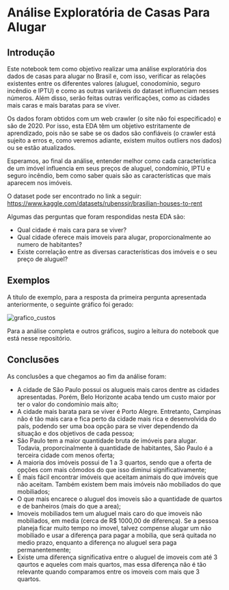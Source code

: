 # Análise Exploratória de Casas Para Alugar

## Introdução

Este notebook tem como objetivo realizar uma análise exploratória dos dados de casas para alugar no Brasil e, com isso, verificar as relações existentes entre os diferentes valores (aluguel, conodomínio, seguro incêndio e IPTU) e como as outras variáveis do dataset influenciam nesses números. Além disso, serão feitas outras verificações, como as cidades mais caras e mais baratas para se viver.

Os dados foram obtidos com um web crawler (o site não foi especificado) e são de 2020. Por isso, esta EDA têm um objetivo estritamente de aprendizado, pois não se sabe se os dados são confiáveis (o crawler está sujeito a erros e, como veremos adiante, existem muitos outliers nos dados) ou se estão atualizados.

Esperamos, ao final da análise, entender melhor como cada característica de um imóvel influencia em seus preços de aluguel, condomínio, IPTU e seguro incêndio, bem como saber quais são as características que mais aparecem nos imóveis.

O dataset pode ser encontrado no link a seguir: https://www.kaggle.com/datasets/rubenssjr/brasilian-houses-to-rent

Algumas das perguntas que foram respondidas nesta EDA são:
- Qual cidade é mais cara para se viver?
- Qual cidade oferece mais imoveis para alugar, proporcionalmente ao numero de habitantes?
- Existe correlação entre as diversas características dos imóveis e o seu preço de aluguel?

## Exemplos

A título de exemplo, para a resposta da primeira pergunta apresentada anteriormente, o seguinte gráfico foi gerado:

![grafico_custos](https://github.com/pedrohmjf/houses_to_rent_eda/assets/126244260/72160c50-41fc-4c27-907d-9ff67e535998)

Para a análise completa e outros gráficos, sugiro a leitura do notebook que está nesse repositório.

## Conclusões

As conclusões a que chegamos ao fim da análise foram:
- A cidade de São Paulo possui os alugueis mais caros dentre as cidades apresentadas. Porém, Belo Horizonte acaba tendo um custo maior por ter o valor do condomínio mais alto;
- A cidade mais barata para se viver é Porto Alegre. Entretanto, Campinas não é tão mais cara e fica perto da cidade mais rica e desenvolvida do país, podendo ser uma boa opção para se viver dependendo da situação e dos objetivos de cada pessoa;
- São Paulo tem a maior quantidade bruta de imóveis para alugar. Todavia, proporcinalmente à quantidade de habitantes, São Paulo é a terceira cidade com menos oferta;
- A maioria dos imóveis possui de 1 a 3 quartos, sendo que a oferta de opções com mais cômodos do que isso diminui significativamente;
- É mais fácil encontrar imóveis que aceitam animais do que imóveis que não aceitam. Também existem bem mais imóveis não mobiliados do que mobiliados;
- O que mais encarece o aluguel dos imoveis são a quantidade de quartos e de banheiros (mais do que a area);
- Imoveis mobiliados tem um aluguel mais caro do que imoveis não mobiliados, em media (cerca de R$ 1000,00 de diferença). Se a pessoa planeja ficar muito tempo no imovel, talvez compense alugar um não mobiliado e usar a diferença para pagar a mobilia, que será quitada no medio prazo, enquanto a diferença no aluguel sera paga permanentemente;
- Existe uma diferença significativa entre o aluguel de imoveis com até 3 qaurtos e aqueles com mais quartos, mas essa diferença não é tão relevante quando comparamos entre os imoveis com mais que 3 quartos.
